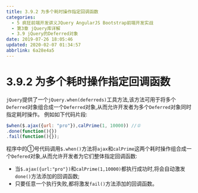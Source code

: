 ```yaml
---
title: 3.9.2 为多个耗时操作指定回调函数
categories: 
  - 5 疯狂前端开发讲义JQuery AngularJS Bootstrap前端开发实战
  - 第3章 jQuery库详解
  - 3.9 jQuery的Deferred对象
date: 2019-07-26 18:05:46
updated: 2020-02-07 01:34:57
abbrlink: 6a28e4a5
---
```

# 3.9.2 为多个耗时操作指定回调函数 #
`jQuery`提供了一个`jQuery.when(deferreds)`工具方法,该方法可用于将多个`Deferred`对象组合成一个`Deferred`对象,从而允许开发者为多个`Deferred`对象同时指定耗时操作。
例如如下代码片段:
```javascript
$when($.ajax({url: "pro"}),calPrime(1, 10000)) //①
.done(function(){})
.fail(function(){});
```
程序中的①号代码调用`$.when()`方法将`ajax`和`calPrime`这两个耗时操作组合成一个`Defered`对象,从而允许开发者为它们整体指定回调函数:
- 当`$.ajax({url:"pro"})`和`calPrime(1,10000)`都执行成功时,将会自动激发`done()`方法添加的回调函数;
- 只要任意一个执行失败,都将激发`fail()`方法添加的回调函数。

